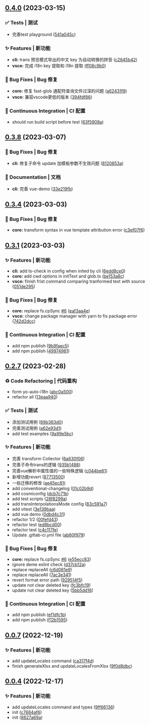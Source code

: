
## [0.4.0](https://gitcn.yostar.net:8888/hangxing.bao/auto-i18n/compare/v0.3.8...v0.4.0) (2023-03-15)

### ✅ Tests | 测试

* 完善test playground ([541a045c](https://gitcn.yostar.net:8888/hangxing.bao/auto-i18n/-/commit/541a045c385c11679e927687425027f86d2f1ae8))

### ✨ Features | 新功能

* **cli:** trans 预览模式导出的中文 key 为自动转换的拼音 ([c2645b42](https://gitcn.yostar.net:8888/hangxing.bao/auto-i18n/-/commit/c2645b427aeffbc5c4958c37211b9503257c5e71))
* **vsce:** 完成 i18n key 提取和 i18n 提取 ([ff08c9b0](https://gitcn.yostar.net:8888/hangxing.bao/auto-i18n/-/commit/ff08c9b056127e91d25231fcd72b1ea774b734a3))

### 🐛 Bug Fixes | Bug 修复

* **core:** 修复 fast-glob 通配符查询文件过深的问题 ([a62431f9](https://gitcn.yostar.net:8888/hangxing.bao/auto-i18n/-/commit/a62431f9ce9fed57cd4c1a4d50f247aea25dc5dc))
* **vsce:** 兼容vscode更低的版本 ([394fdf86](https://gitcn.yostar.net:8888/hangxing.bao/auto-i18n/-/commit/394fdf86b7f38990ac4f125e0a9b974499492e4d))

### 🔧 Continuous Integration | CI 配置

* should run build script before test ([63f5908a](https://gitcn.yostar.net:8888/hangxing.bao/auto-i18n/-/commit/63f5908aa643830c0dee577efab143f53808afa1))

## [0.3.8](https://gitcn.yostar.net:8888/hangxing.bao/auto-i18n/compare/v0.3.7...v0.3.8) (2023-03-07)

### 🐛 Bug Fixes | Bug 修复

* **cli:** 修复子命令 update 加模板参数不生效问题 ([8120853a](https://gitcn.yostar.net:8888/hangxing.bao/auto-i18n/-/commit/8120853a86345b19952ea66f79853ecc7519f4dc))

### 📝 Documentation | 文档

* **cli:** 完善 vue-demo ([33e219fb](https://gitcn.yostar.net:8888/hangxing.bao/auto-i18n/-/commit/33e219fbc98e00cde62fa52a6d436b48da780992))

## [0.3.4](https://gitcn.yostar.net:8888/hangxing.bao/auto-i18n/compare/v0.3.1...v0.3.4) (2023-03-03)

### 🐛 Bug Fixes | Bug 修复

* **core:** transform syntax in vue template attribution error ([c3ef07f6](https://gitcn.yostar.net:8888/hangxing.bao/auto-i18n/-/commit/c3ef07f685c662f7024be63532163ad553f5e481))

## [0.3.1](https://gitcn.yostar.net:8888/hangxing.bao/auto-i18n/compare/v0.2.7...v0.3.1) (2023-03-03)

### ✨ Features | 新功能

* **cli:** add ts-check in config when inited by cli ([6edd8ce0](https://gitcn.yostar.net:8888/hangxing.bao/auto-i18n/-/commit/6edd8ce07beeecb60b9ccaec76fca3b7345e9593))
* **core:** add cwd options in initText and glob.ts ([be153a8c](https://gitcn.yostar.net:8888/hangxing.bao/auto-i18n/-/commit/be153a8ca239f77d7187b3da086f576f71669f06))
* **vsce:** finish frist command comparing tranformed text with source ([051de295](https://gitcn.yostar.net:8888/hangxing.bao/auto-i18n/-/commit/051de295d5c299d5bf28e750d04160b5ccd86a97))

### 🐛 Bug Fixes | Bug 修复

* **core:** replace fs.cpSync [#6](https://gitcn.yostar.net:8888/hangxing.bao/auto-i18n/issues/6) ([eaf3aa4e](https://gitcn.yostar.net:8888/hangxing.bao/auto-i18n/-/commit/eaf3aa4ebffc89bd3796374f23deecc89a881718))
* **vsce:** change package manager with yarn to fix package error ([742d2dcc](https://gitcn.yostar.net:8888/hangxing.bao/auto-i18n/-/commit/742d2dccabe40ee9b16861787b110a89b81c0c8c))

### 🔧 Continuous Integration | CI 配置

* add npm publish ([9b9faec5](https://gitcn.yostar.net:8888/hangxing.bao/auto-i18n/-/commit/9b9faec598565c7e7802386a6cb88bd8e2ec8a35))
* add npm publish ([49974961](https://gitcn.yostar.net:8888/hangxing.bao/auto-i18n/-/commit/4997496129dff307f9dcc84e776175b8fa06e469))

## [0.2.7](https://gitcn.yostar.net:8888/hangxing.bao/auto-i18n/compare/v0.0.7...v0.2.7) (2023-02-28)

### ♻ Code Refactoring | 代码重构

* form yo-auto-i18n ([abc0a500](https://gitcn.yostar.net:8888/hangxing.bao/auto-i18n/-/commit/abc0a50024dc6144a99bd7b7bb79760ab292c08d))
* refactor all ([13eaa940](https://gitcn.yostar.net:8888/hangxing.bao/auto-i18n/-/commit/13eaa9407dc6a415b1996b0c891966cd90fbc5ab))

### ✅ Tests | 测试

* 添加测试用例 ([69b363d0](https://gitcn.yostar.net:8888/hangxing.bao/auto-i18n/-/commit/69b363d02cca2211cbb7ed95503d95e69ec7f45f))
* 完善测试用例 ([a62e93d1](https://gitcn.yostar.net:8888/hangxing.bao/auto-i18n/-/commit/a62e93d10de86ee93e9a6e67f568cfca4dd1e850))
* add test examples ([9a99e5bc](https://gitcn.yostar.net:8888/hangxing.bao/auto-i18n/-/commit/9a99e5bc2f23b21d0aa873caa8126ac5ce88439d))

### ✨ Features | 新功能

* 完善 transform Collector ([6a630f06](https://gitcn.yostar.net:8888/hangxing.bao/auto-i18n/-/commit/6a630f06bbec5750d57a9c6b3d09457e6d674505))
* 完善子命令trans的逻辑 ([935b1488](https://gitcn.yostar.net:8888/hangxing.bao/auto-i18n/-/commit/935b14884d23fe19cc02b477a6313251b41bfd14))
* 完善vue解析中属性值的一些特殊逻辑 ([c044be61](https://gitcn.yostar.net:8888/hangxing.bao/auto-i18n/-/commit/c044be61b2a451048d6d911aca547eba1a0fc352))
* 新增功能revert ([87713500](https://gitcn.yostar.net:8888/hangxing.bao/auto-i18n/-/commit/87713500838253fd6a377b41180a68380972360c))
* 一些迁移的修改 ([ae45ec81](https://gitcn.yostar.net:8888/hangxing.bao/auto-i18n/-/commit/ae45ec815e1116998b46aa16fea51ff22f37a8ff))
* add conventional-changelog ([01c02b9d](https://gitcn.yostar.net:8888/hangxing.bao/auto-i18n/-/commit/01c02b9d94b80719a89b5baf8828403dd9c1ad90))
* add cosmiconfig ([dcb7c71b](https://gitcn.yostar.net:8888/hangxing.bao/auto-i18n/-/commit/dcb7c71b0f65d36ad91eb1f7a9a6c13cf4f487b1))
* add test scripts ([28f8299a](https://gitcn.yostar.net:8888/hangxing.bao/auto-i18n/-/commit/28f8299abdafc422c09771e24ee7157af3e41ca7))
* add transInterpolationsMode config ([83c591a7](https://gitcn.yostar.net:8888/hangxing.bao/auto-i18n/-/commit/83c591a75c5c6938e4752ad4e816030949319134))
* add vitest ([3e139baa](https://gitcn.yostar.net:8888/hangxing.bao/auto-i18n/-/commit/3e139baab6b71fd849265838fe96e45af5b5e67c))
* add vue demo ([0dbd4c31](https://gitcn.yostar.net:8888/hangxing.bao/auto-i18n/-/commit/0dbd4c31177928483219637bae93a2a27946b551))
* refactor 1/2 ([00fefd43](https://gitcn.yostar.net:8888/hangxing.bao/auto-i18n/-/commit/00fefd4368c3e234d56e9ce34603fee078d666ab))
* refactor test ([ed8bcd00](https://gitcn.yostar.net:8888/hangxing.bao/auto-i18n/-/commit/ed8bcd008b0b728249c5efdcaa43b49b99a1d999))
* refactor test ([c4c117fe](https://gitcn.yostar.net:8888/hangxing.bao/auto-i18n/-/commit/c4c117fed1050a4e60635c7785f17a8b91d16096))
* Update .gitlab-ci.yml file ([ab60f979](https://gitcn.yostar.net:8888/hangxing.bao/auto-i18n/-/commit/ab60f979f97758159c02222d70915eea421940de))

### 🐛 Bug Fixes | Bug 修复

* **core:** replace fs.cpSync [#6](https://gitcn.yostar.net:8888/hangxing.bao/auto-i18n/issues/6) ([e55ecc83](https://gitcn.yostar.net:8888/hangxing.bao/auto-i18n/-/commit/e55ecc83f496ca73d31e4ef24431ae3a88b98169))
* ignore deme eslint check ([d37cb12a](https://gitcn.yostar.net:8888/hangxing.bao/auto-i18n/-/commit/d37cb12a47ecab0862281d1dc391f348ff904056))
* replace replaceAll ([c6d081e9](https://gitcn.yostar.net:8888/hangxing.bao/auto-i18n/-/commit/c6d081e9a43ad3238cbdd2075e67cc950b345018))
* replace replaceAll ([7ac3e341](https://gitcn.yostar.net:8888/hangxing.bao/auto-i18n/-/commit/7ac3e3412363a67e21e34534273ea07afd51d834))
* revert format error path ([929514f5](https://gitcn.yostar.net:8888/hangxing.bao/auto-i18n/-/commit/929514f5c910667b8d087e75d69dc313eaefa71f))
* update not clear deleted key ([fc3bfc19](https://gitcn.yostar.net:8888/hangxing.bao/auto-i18n/-/commit/fc3bfc19408e0995b7bffb156b7507583458b8fa))
* update not clear deleted key ([5bb5dd16](https://gitcn.yostar.net:8888/hangxing.bao/auto-i18n/-/commit/5bb5dd16922bbcf71769e28880297c957c4e0f03))

### 🔧 Continuous Integration | CI 配置

* add npm publish ([ef1dfc1b](https://gitcn.yostar.net:8888/hangxing.bao/auto-i18n/-/commit/ef1dfc1b5b30b199f130a6916ae8b05280ad627f))
* add npm publish ([f12b1595](https://gitcn.yostar.net:8888/hangxing.bao/auto-i18n/-/commit/f12b15955bcde6472ad59ba3673cda84a4b077c4))

## [0.0.7](https://gitcn.yostar.net:8888/hangxing.bao/auto-i18n/compare/v0.0.6...v0.0.7) (2022-12-19)

### ✨ Features | 新功能

* add updateLocales command ([ca317f4d](https://gitcn.yostar.net:8888/hangxing.bao/auto-i18n/-/commit/ca317f4db156b3d9aa9b52a507491daa930e0daf))
* finish generateXlsx and updateLocalesFromXlsx ([9f0d8dbc](https://gitcn.yostar.net:8888/hangxing.bao/auto-i18n/-/commit/9f0d8dbc7df2cb7ec92e9ad504c4ac66850d5e0f))

## [0.0.4](https://gitcn.yostar.net:8888/hangxing.bao/auto-i18n/compare/8627a69a6f538932fc21f1ff63fcec3014377830...v0.0.4) (2022-12-17)

### ✨ Features | 新功能

* add updateLocales command and types ([9ff66136](https://gitcn.yostar.net:8888/hangxing.bao/auto-i18n/-/commit/9ff661361f06833c0f0fea79192adf80b23e62ef))
* init ([c7684af6](https://gitcn.yostar.net:8888/hangxing.bao/auto-i18n/-/commit/c7684af6219ad2330688bf52bb1e5385d72197e9))
* init ([8627a69a](https://gitcn.yostar.net:8888/hangxing.bao/auto-i18n/-/commit/8627a69a6f538932fc21f1ff63fcec3014377830))
